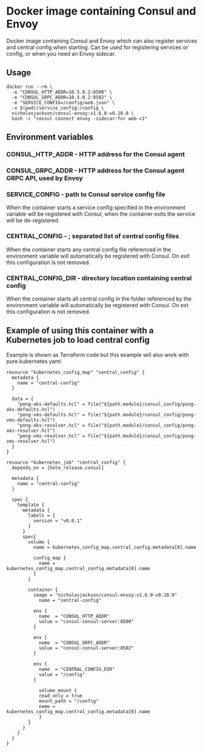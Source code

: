 # Docker image containing Consul and Envoy

Docker image containing Consul and Envoy which can also register services and central config when starting.
Can be used for registering services or config, or when you need an Envoy sidecar.

## Usage
```
docker run --rm \
  -e "CONSUL_HTTP_ADDR=10.5.0.2:8500" \
  -e "CONSUL_GRPC_ADDR=10.5.0.2:8502" \
  -e "SERVICE_CONFIG=/config/web.json" \
  -v $(pwd)/service_config:/config \
  nicholasjackson/consul-envoy:v1.6.0-v0.10.0 \
  bash -c "consul connect envoy -sidecar-for web-v1"
```

## Environment variables

### CONSUL_HTTP_ADDR - HTTP address for the Consul agent

### CONSUL_GRPC_ADDR - HTTP address for the Consul agent GRPC API, used by Envoy

### SERVICE_CONFIG - path to Consul service config file
When the container starts a service config specified in the environment variable will be registered with Consul, when the container
exits the service will be de-registered.

### CENTRAL_CONFIG - ; separated list of central config files
When the container starts any central config file referenced in the environment variable will automatically be registered
with Consul. On exit this configuration is not removed.

### CENTRAL_CONFIG_DIR - directory location containing central config
When the container starts all central config in the folder referenced by the environment variable will automatically be 
registered with Consul. On ext this configuration is not removed.

## Example of using this container with a Kubernetes job to load central config
Example is shown as Terraform code but this example will also work with pure kubernetes yaml

```
resource "kubernetes_config_map" "central_config" {
  metadata {
    name = "central-config"
  }

  data = {
    "pong-aks-defaults.hcl" = file("${path.module}/consul_config/pong-aks-defaults.hcl")
    "pong-vms-defaults.hcl" = file("${path.module}/consul_config/pong-vms-defaults.hcl")
    "pong-aks-resolver.hcl" = file("${path.module}/consul_config/pong-aks-resolver.hcl")
    "pong-vms-resolver.hcl" = file("${path.module}/consul_config/pong-vms-resolver.hcl")
  }
}

resource "kubernetes_job" "central_config" {
  depends_on = [helm_release.consul]

  metadata {
    name = "central-config"
  }

  spec {
    template {
      metadata {
        labels = {
          version = "v0.0.1"
        }
      }
      spec{
        volume {
          name = kubernetes_config_map.central_config.metadata[0].name
        
          config_map {
            name = kubernetes_config_map.central_config.metadata[0].name
          }
        }

        container {
          image = "nicholasjackson/consul-envoy:v1.6.0-v0.10.0"
      		name = "central-config"

          env {
            name  = "CONSUL_HTTP_ADDR"
            value = "consul-consul-server:8500"
          }

          env {
            name  = "CONSUL_GRPC_ADDR"
            value = "consul-consul-server:8502"
          }

          env {
            name  = "CENTRAL_CONFIG_DIR"
            value = "/config"
          }
          
      		volume_mount {
          	read_only = true  
            mount_path = "/config"
            name = kubernetes_config_map.central_config.metadata[0].name
      		}
        }
      }
    }
  }
}
```


